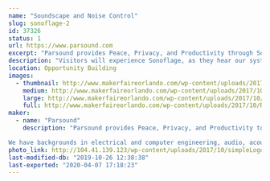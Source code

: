 ```yaml
---
name: "Soundscape and Noise Control"
slug: sonoflage-2
id: 37326
status: 1
url: https://www.parsound.com
excerpt: "Parsound provides Peace, Privacy, and Productivity through Sound and Noise Control.  We have invented the World's First Smart Soundscape.  We call it, \"Sonoflage\". "
description: "Visitors will experience Sonoflage, as they hear our system running with adaptive Sound Camoflage, and without it, just playing music.  w"
location: Opportunity Building
images:
  - thumbnail: http://www.makerfaireorlando.com/wp-content/uploads/2017/10/RecordAlarge.png
    medium: http://www.makerfaireorlando.com/wp-content/uploads/2017/10/RecordAlarge.png
    large: http://www.makerfaireorlando.com/wp-content/uploads/2017/10/RecordAlarge.png
    full: http://www.makerfaireorlando.com/wp-content/uploads/2017/10/RecordAlarge.png
maker:
  - name: "Parsound"
    description: "Parsound provides Peace, Privacy, and Productivity to the world through sound. 

We have backgrounds in electrical and computer engineering, audio, acoustics, music, modeling, simulation, and building ventures that help others. "
photo_link: http://104.41.139.123/wp-content/uploads/2017/10/simpleLogo.png
last-modified-db: "2019-10-26 12:38:38"
last-exported: "2020-04-07 17:18:23"
---
```

